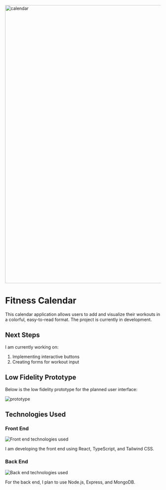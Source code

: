 <img width="900" alt="calendar" src="https://github.com/user-attachments/assets/17201dc8-7e6d-4b7a-bbae-634728e71bd0">

# Fitness Calendar

This calendar application allows users to add and visualize their workouts in a colorful, easy-to-read format. The project is currently in development.

## Next Steps

I am currently working on:

1. Implementing interactive buttons
2. Creating forms for workout input

## Low Fidelity Prototype

Below is the low fidelity prototype for the planned user interface:

![prototype](https://github.com/user-attachments/assets/f817f32d-8534-4e6e-81fe-b0c71b3952cd)

## Technologies Used

### Front End

![Front end technologies used](https://skillicons.dev/icons?i=react,ts,tailwind)

I am developing the front end using React, TypeScript, and Tailwind CSS.

### Back End

![Back end technologies used](https://skillicons.dev/icons?i=nodejs,express,mongodb)

For the back end, I plan to use Node.js, Express, and MongoDB.
